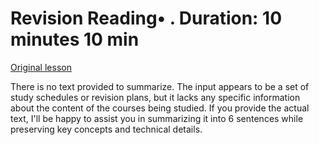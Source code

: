 # Revision Reading• . Duration: 10 minutes 10 min

[Original lesson](https://www.coursera.org/learn/uol-discrete-mathematics/supplement/MQqMV/revision)

There is no text provided to summarize. The input appears to be a set of study schedules or revision plans, but it lacks any specific information about the content of the courses being studied. If you provide the actual text, I'll be happy to assist you in summarizing it into 6 sentences while preserving key concepts and technical details.

